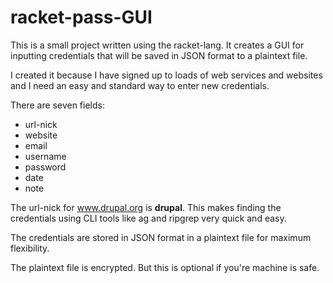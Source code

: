 # racket-pass-GUI
This is a small project written using the racket-lang. It creates a GUI for inputting credentials that will be saved in JSON format to a plaintext file.

I created it because I have signed up to loads of web services and websites and I need an easy  and standard way to enter new credentials.


There are seven fields:
- url-nick
- website
- email
- username
- password
- date
- note

The url-nick for www.drupal.org is __drupal__. This makes finding the credentials using CLI tools like ag and ripgrep very quick and easy.

The credentials are stored in JSON format in a plaintext file for maximum flexibility.

The plaintext file is encrypted. But this is optional if you're machine is safe.
